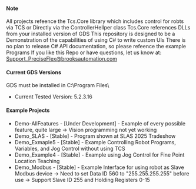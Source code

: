 #### Note
All projects refeence the Tcs.Core library which includes control for robts via TCS or Directly via the ControllerHellper class
Tcs.Core references DLLs from your installed version of GDS
This repository is designed to be a Demonstration of the capabilities of using C# to write custom UIs
There is no plan to release C# API documentation, so please refeence the example Programs
If you like this Repo or have questions, let us know at:  Support_PreciseFlex@brooksautomation.com 


#### Current GDS Versions
GDS must be installed in C:\Program Files\
- Current Tested Version: 5.2.3.16

#### Example Projects

- Demo-AllFeatures - [Under Development] - Example of every possible feature, quite large 
-> Vision programming not yet working 
- Demo_SLAS - [Stable] - Program shown at SLAS 2025 Tradeshow 
- Demo_Exmaple5 - [Stable] - Example Controlling Robot Programs, Variables, and Jog Control without using TCS
- Demo_Example4 - [Stable] - Example using Jog Control for Fine Point Location Teaching
- Demo_Modbus - [Stable] - Example Interface for using robot as Slave Modbus device
-> Need to set Data ID 560 to "255.255.255.255" before use
-> Support Slave ID 255 and Holding Registers 0-15
